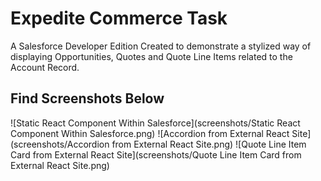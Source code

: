 # Expedite Commerce Task

A Salesforce Developer Edition Created to demonstrate a stylized way of displaying Opportunities, Quotes and Quote Line Items related to the Account Record.

## Find Screenshots Below
![Static React Component Within Salesforce](screenshots/Static React Component Within Salesforce.png)
![Accordion from External React Site](screenshots/Accordion from External React Site.png)
![Quote Line Item Card from External React Site](screenshots/Quote Line Item Card from External React Site.png)